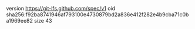 version https://git-lfs.github.com/spec/v1
oid sha256:f92ba8741946af793100e4730879bd2a836e412f282e4b9cba71c0ba1969ee82
size 43

